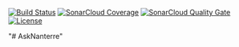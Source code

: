 [![Build Status](https://travis-ci.com/thibaultanani/AskNanterre.svg?branch=master)](https://travis-ci.com/thibaultanani/AskNanterre)
[![SonarCloud Coverage](https://sonarcloud.io/api/project_badges/measure?project=thibaultanani_AskNanterre&metric=coverage)](https://sonarcloud.io/dashboard?id=thibaultanani_AskNanterre)
[![SonarCloud Quality Gate](https://sonarcloud.io/api/project_badges/measure?project=thibaultanani_AskNanterre&metric=alert_status)](https://sonarcloud.io/dashboard?id=thibaultanani_AskNanterre)
[![License](https://img.shields.io/github/license/thibaultanani/askNanterre.svg?style=flat-square)](LICENSE)

"# AskNanterre"